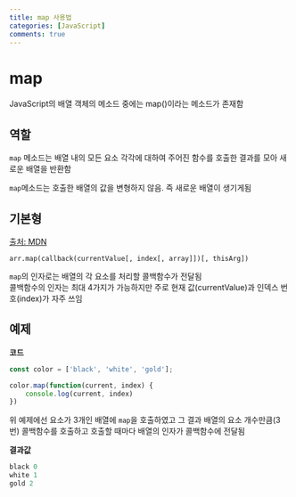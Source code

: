```yaml
---
title: map 사용법
categories: [JavaScript]
comments: true
---
```


# map
JavaScript의 배열 객체의 메소드 중에는 map()이라는 메소드가 존재함  


## 역할
`map` 메소드는 배열 내의 모든 요소 각각에 대하여 주어진 함수를 호출한 결과를 모아 새로운 배열을 반환함

`map`메소드는 호출한 배열의 값을 변형하지 않음. 즉 새로운 배열이 생기게됨  

## 기본형
[출처: MDN](https://developer.mozilla.org/ko/docs/Web/JavaScript/Reference/Global_Objects/Map)
```
arr.map(callback(currentValue[, index[, array]])[, thisArg])
```

`map`의 인자로는 배열의 각 요소를 처리할 콜백함수가 전달됨  
콜백함수의 인자는 최대 4가지가 가능하지만 주로 현재 값(currentValue)과 인덱스 번호(index)가 자주 쓰임  

## 예제

**코드**
``` javascript
const color = ['black', 'white', 'gold'];

color.map(function(current, index) {
    console.log(current, index)
})
```

위 예제에선 요소가 3개인 배열에 `map`을 호출하였고 그 결과 배열의 요소 개수만큼(3번) 콜백함수를 호출하고 호출할 때마다 배열의 인자가 콜백함수에 전달됨

**결과값**
``` javascript
black 0
white 1
gold 2
```